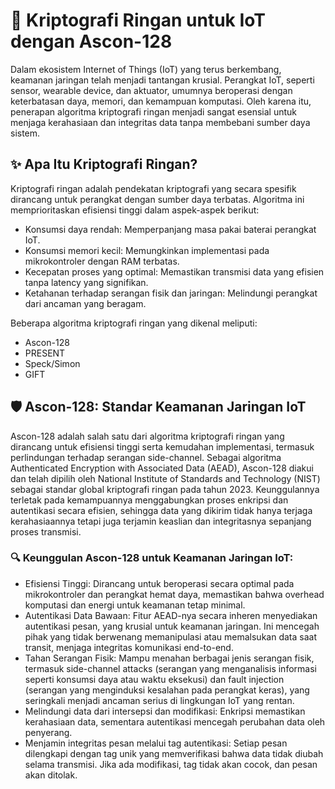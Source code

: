 # 🔐 Kriptografi Ringan untuk IoT dengan Ascon-128
Dalam ekosistem Internet of Things (IoT) yang terus berkembang, keamanan jaringan telah menjadi tantangan krusial. Perangkat IoT, seperti sensor, wearable device, dan aktuator, umumnya beroperasi dengan keterbatasan daya, memori, dan kemampuan komputasi. Oleh karena itu, penerapan algoritma kriptografi ringan menjadi sangat esensial untuk menjaga kerahasiaan dan integritas data tanpa membebani sumber daya sistem.

## ✨ Apa Itu Kriptografi Ringan?
Kriptografi ringan adalah pendekatan kriptografi yang secara spesifik dirancang untuk perangkat dengan sumber daya terbatas. Algoritma ini memprioritaskan efisiensi tinggi dalam aspek-aspek berikut:
- Konsumsi daya rendah: Memperpanjang masa pakai baterai perangkat IoT.
- Konsumsi memori kecil: Memungkinkan implementasi pada mikrokontroler dengan RAM terbatas.
- Kecepatan proses yang optimal: Memastikan transmisi data yang efisien tanpa latency yang signifikan.
- Ketahanan terhadap serangan fisik dan jaringan: Melindungi perangkat dari ancaman yang beragam.

Beberapa algoritma kriptografi ringan yang dikenal meliputi:
- Ascon-128
- PRESENT
- Speck/Simon
- GIFT
## 🛡️ Ascon-128: Standar Keamanan Jaringan IoT
Ascon-128 adalah salah satu dari algoritma kriptografi ringan yang dirancang untuk efisiensi tinggi serta kemudahan implementasi, termasuk perlindungan terhadap serangan side-channel. Sebagai algoritma Authenticated Encryption with Associated Data (AEAD), Ascon-128 diakui dan telah dipilih oleh National Institute of Standards and Technology (NIST) sebagai standar global kriptografi ringan pada tahun 2023. Keunggulannya terletak pada kemampuannya menggabungkan proses enkripsi dan autentikasi secara efisien, sehingga data yang dikirim tidak hanya terjaga kerahasiaannya tetapi juga terjamin keaslian dan integritasnya sepanjang proses transmisi.
### 🔍 Keunggulan Ascon-128 untuk Keamanan Jaringan IoT:
- Efisiensi Tinggi: Dirancang untuk beroperasi secara optimal pada mikrokontroler dan perangkat hemat daya, memastikan bahwa overhead komputasi dan energi untuk keamanan tetap minimal.
- Autentikasi Data Bawaan: Fitur AEAD-nya secara inheren menyediakan autentikasi pesan, yang krusial untuk keamanan jaringan. Ini mencegah pihak yang tidak berwenang memanipulasi atau memalsukan data saat transit, menjaga integritas komunikasi end-to-end.
- Tahan Serangan Fisik: Mampu menahan berbagai jenis serangan fisik, termasuk side-channel attacks (serangan yang menganalisis informasi seperti konsumsi daya atau waktu eksekusi) dan fault injection (serangan yang menginduksi kesalahan pada perangkat keras), yang seringkali menjadi ancaman serius di lingkungan IoT yang rentan.
- Melindungi data dari intersepsi dan modifikasi: Enkripsi memastikan kerahasiaan data, sementara autentikasi mencegah perubahan data oleh penyerang.
- Menjamin integritas pesan melalui tag autentikasi: Setiap pesan dilengkapi dengan tag unik yang memverifikasi bahwa data tidak diubah selama transmisi. Jika ada modifikasi, tag tidak akan cocok, dan pesan akan ditolak.
